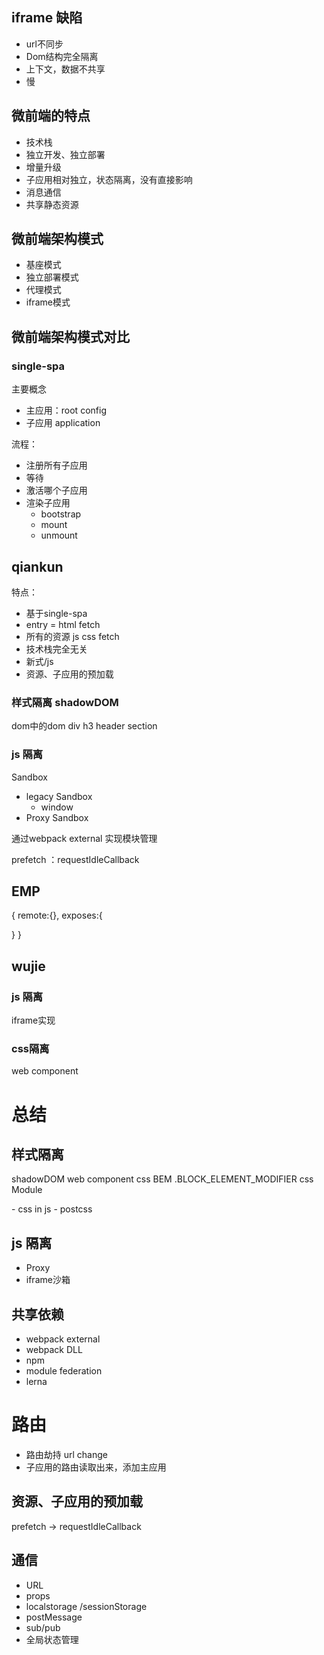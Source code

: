 ## iframe 缺陷
- url不同步
- Dom结构完全隔离
- 上下文，数据不共享
- 慢

## 微前端的特点
- 技术栈
- 独立开发、独立部署
- 增量升级
- 子应用相对独立，状态隔离，没有直接影响
- 消息通信
- 共享静态资源
  
## 微前端架构模式
- 基座模式
- 独立部署模式
- 代理模式
- iframe模式

## 微前端架构模式对比

### single-spa
主要概念
- 主应用：root config
- 子应用 application
  
流程：
- 注册所有子应用
- 等待
- 激活哪个子应用
- 渲染子应用
   - bootstrap
   - mount
   - unmount
  
## qiankun

特点：
- 基于single-spa
- entry = html fetch
- 所有的资源 js css fetch
- 技术栈完全无关
- 新式/js
- 资源、子应用的预加载

### 样式隔离 shadowDOM
dom中的dom
div h3 header section


### js 隔离
Sandbox
- legacy Sandbox
   - window
-  Proxy Sandbox
  

通过webpack external 实现模块管理

prefetch ：requestIdleCallback 

## EMP
{
  remote:{},
  exposes:{
    
  }
}


## wujie
### js 隔离
iframe实现

### css隔离
web component



# 总结

## 样式隔离

shadowDOM
web component
css
 BEM
  .BLOCK_ELEMENT_MODIFIER
 css Module
  <p data-abc-asdsddd></p>
 - css in js
 - postcss

## js 隔离
- Proxy
- iframe沙箱

## 共享依赖
- webpack external
- webpack DLL
- npm
- module federation
- lerna
  
# 路由
- 路由劫持 url change
- 子应用的路由读取出来，添加主应用

## 资源、子应用的预加载
prefetch -> requestIdleCallback

## 通信

- URL
- props
- localstorage /sessionStorage
- postMessage
- sub/pub
- 全局状态管理
  



   
